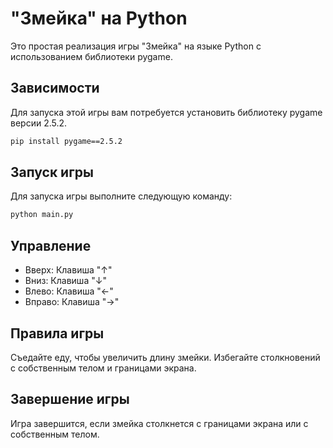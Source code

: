 # "Змейка" на Python

Это простая реализация игры "Змейка" на языке Python с использованием библиотеки pygame.

## Зависимости

Для запуска этой игры вам потребуется установить библиотеку pygame версии 2.5.2.

```bash
pip install pygame==2.5.2
```
## Запуск игры

Для запуска игры выполните следующую команду:

```bash
python main.py
```

## Управление

- Вверх: Клавиша "↑"
- Вниз: Клавиша "↓"
- Влево: Клавиша "←"
- Вправо: Клавиша "→"

## Правила игры

Съедайте еду, чтобы увеличить длину змейки.
Избегайте столкновений с собственным телом и границами экрана.

## Завершение игры

Игра завершится, если змейка столкнется с границами экрана или с собственным телом.
